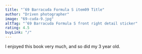 ```yaml
---
title: "’69 Barracuda Formula S item09 Title"
author: "Driven photographer"
image: "69-cuda-9.jpg"
altTag: "’69 Barracuda Formula S front right detail sticker"
rating: 4.5
buyLink: "/"
---
```


I enjoyed this book very much, and so did my 3 year old.